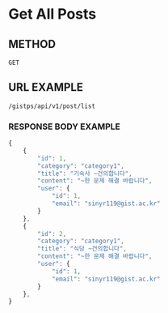 # Get All Posts



## METHOD

```text
GET
```

## URL EXAMPLE

```text
/gistps/api/v1/post/list
```



### RESPONSE BODY EXAMPLE

```javascript
{
    {
        "id": 1,
        "category": "category1",
        "title": "기숙사 ~건의합니다",
        "content": "~한 문제 해결 바랍니다",
        "user": {
            "id": 1,
            "email": "sinyr119@gist.ac.kr"
        }
    },
    {
        "id": 2,
        "category": "category1",
        "title": "식당 ~건의합니다",
        "content": "~한 문제 해결 바랍니다",
        "user": {
            "id": 1,
            "email": "sinyr119@gist.ac.kr"
        }
    },
}
```

